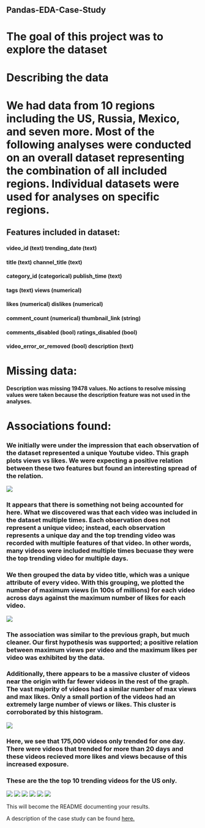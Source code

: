 ## Pandas-EDA-Case-Study

# The goal of this project was to explore the dataset

# Describing the data

# We had data from 10 regions including the US, Russia, Mexico, and seven more. Most of the following analyses were conducted on an overall dataset representing the combination of all included regions. Individual datasets were used for analyses on specific regions.

## Features included in dataset:
#### video_id (text)                trending_date (text)
#### title (text)                   channel_title (text)
#### category_id (categorical)      publish_time (text)
#### tags (text)                    views (numerical)
#### likes (numerical)              dislikes (numerical)
#### comment_count (numerical)      thumbnail_link (string)
#### comments_disabled (bool)       ratings_disabled (bool)
#### video_error_or_removed (bool)  description (text)

# Missing data:

#### Description was missing 19478 values. No actions to resolve missing values were taken because the description feature was not used in the analyses.

# Associations found:

### We initially were under the impression that each observation of the dataset represented a unique Youtube video. This graph plots views vs likes. We were expecting a positive relation between these two features but found an interesting spread of the relation.

![](images/image3.png)

### It appears that there is something not being accounted for here. What we discovered was that each video was included in the dataset multiple times. Each observation does not represent a unique video; instead, each observation represents a unique day and the top trending video was recorded with multiple features of that video. In other words, many videos were included multiple times becuase they were the top trending video for multiple days.

### We then grouped the data by video title, which was a unique attribute of every video. With this grouping, we plotted the number of maximum views (in 100s of millions) for each video across days against the maximum number of likes for each video.

![](images/image2.png)

### The association was similar to the previous graph, but much cleaner. Our first hypothesis was supported; a positive relation between maximum views per video and the maximum likes per video was exhibited by the data.

### Additionally, there appears to be a massive cluster of videos near the origin with far fewer videos in the rest of the graph. The vast majority of videos had a similar number of max views and max likes. Only a small portion of the videos had an extremely large number of views or likes. This cluster is corroborated by this histogram.

![](images/image6.png)

### Here, we see that 175,000 videos only trended for one day. There were videos that trended for more than 20 days and these videos recieved more likes and views because of this increased exposure.

### These are the the top 10 trending videos for the US only.

![](images/image1.png)
![](images/image.png)
![](images/image4.png)
![](images/image5.png)
![](images/image7.png)
![](images/image8.png)








This will become the README documenting your results.  

A description of the case study can be found [here.](case_study_description.md)
